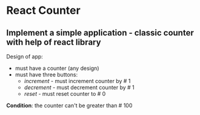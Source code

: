 # React Counter

## Implement a simple application -  classic counter with help of react library

Design of app:

  * must have a counter (any design)
  * must have three buttons:
    * _increment_ - must increment counter by # 1
    * _decrement_ - must decrement counter by # 1
    * _reset_ - must reset counter to # 0

**Condition**: the counter can't be greater than # 100
